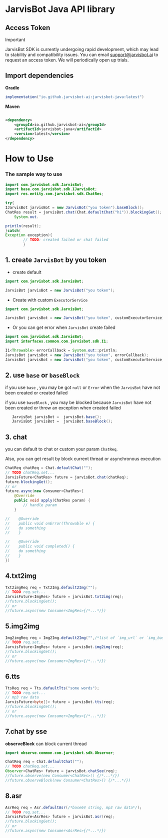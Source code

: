 # JarvisBot Java API library

## Access Token
> [!IMPORTANT]
> JarvisBot SDK is currently undergoing rapid development, which may lead to stability and compatibility issues. You can email support@jarvisbot.ai to request an access token. We will periodically open up trials.

## Import dependencies

**Gradle**

```groovy
implementation("io.github.jarvisbot-ai:jarvisbot-java:latest")
```

**Maven**

```xml

<dependency>
    <groupId>io.github.jarvisbot-ai</groupId>
    <artifactId>jarvisbot-java</artifactId>
    <version>latest</version>
</dependency>
```

# How to Use

### The sample way to use

```java
import com.jarvisbot.sdk.JarvisBot;
import base.com.jarvisbot.sdk.IJarvisBot;
import res.entity.com.jarvisbot.sdk.ChatRes;

try{
IJarvisBot jarvisBot = new JarvisBot("you token").baseBlock();
ChatRes result = jarvisBot.chat(Chat.defaultChat("hi")).blockingGet();
    System.out.

println(result);
}catch(
Exception exception){
        // TODO: created failed or chat failed
        }
```

## 1. create `JarvisBot` by you token

+ create default

```java
import com.jarvisbot.sdk.JarvisBot;

JarvisBot jarvisBot = new JarvisBot("you token");
```

+ Create with custom `ExecutorService`

```java
import com.jarvisbot.sdk.JarvisBot;

JarvisBot jarvisBot = new JarvisBot("you token", customExecutorService);
```

+ Or you can get error when `JarvisBot` create failed

```java
import com.jarvisbot.sdk.JarvisBot;
import interfaces.common.com.jarvisbot.sdk.I1;

I1<Throwable> errorCallback = System.out::println;
JarvisBot jarvisBot = new JarvisBot("you token", errorCallback);
JarvisBot jarvisBot = new JarvisBot("you token", customExecutorService, errorCallback);
```

## 2. use `base` or `baseBlock`

if you use `base` , you may be got `null` or `Error` when the `JarvisBot` have not been created or created failed

if you use `baseBlock` , you may be blocked because `JarvisBot` have not been created or throw an exception when created failed

```java
   JarvisBot jarvisBot =  jarvisBot.base();
   JarvisBot jarvisBot =  jarvisBot.baseBlock();
```

## 3. chat
you can default to chat or custom your param `ChatReq`.

Also, you can get result by block current thread or asynchronous execution
```java
ChatReq chatReq = Chat.defaultChat("");
// TODO chatReq.set...
JarvisFuture<ChatRes> future = jarvisBot.chat(chatReq);
future.blockingGet();
// or
future.async(new Consumer<ChatRes>{
    @Override
    public void apply(ChatRes param) {
        // handle param
    }

//    @Override
//    public void onError(Throwable e) {
//    do something
//    }

//    @Override
//    public void completed() {
//    do something
//    }
})
```

## 4.txt2img

```java
Txt2imgReq req = Txt2Img.default2Img("");
// TODO req.set...
JarvisFuture<ImgRes> future = jarvisBot.txt2img(req);
//future.blockingGet();
// or
//future.async(new Consumer<ImgRes>{/*...*/})
```

## 5.img2img

```java
Img2imgReq req = Img2Img.default2Img("",/*list of `img_url` or `img_base64_string`*/);
// TODO req.set...
JarvisFuture<ImgRes> future = jarvisBot.img2img(req);
//future.blockingGet();
// or
//future.async(new Consumer<ImgRes>{/*...*/})
```


## 6.tts

```java
TtsReq req = Tts.defaultTts("some words");
// TODO req.set...
// mp3 raw data
JarvisFuture<byte[]> future = jarvisBot.tts(req);
//future.blockingGet();
// or
//future.async(new Consumer<ImgRes>{/*...*/})
```



## 7.chat by sse

**observeBlock** can block current thread

```java
import observe.common.com.jarvisbot.sdk.Observer;

ChatReq req = Chat.defaultChat("");
// TODO chatReq.set...
Observer<ChatRes> future = jarvisBot.chatSee(req);
//future.observe(new Consumer<ChatRes>() {/*...*/})
//future.observeBlock(new Consumer<ChatRes>() {/*...*/})
```

## 8.asr

```java
AsrReq req = Asr.defaultAsr(/*base64 string, mp3 raw data*/);
// TODO req.set...
JarvisFuture<AsrRes> future = jarvisBot.asr(req);
//future.blockingGet();
// or
//future.async(new Consumer<AsrRes>{/*...*/})
```
